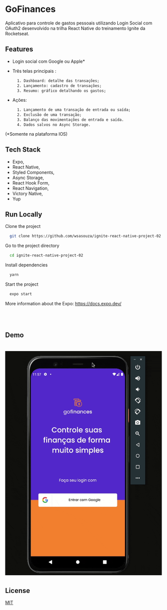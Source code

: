 
# GoFinances

Aplicativo para controle de gastos pessoais 
utilizando Login Social com OAuth2 desenvolvido
na trilha React Native do treinamento Ignite 
da Rocketseat.




## Features

- Login social com Google ou Apple* 
- Três telas principais :
    
        1. Dashboard: detalhe das transações;
        2. Lançamento: cadastro de transações;
        3. Resumo: gráfico detalhando os gastos;
- Ações:

        1. Lançamento de uma transação de entrada ou saída;
        2. Exclusão de uma transação;
        3. Balanço das movimentações de entrada e saída. 
        4. Dados salvos no Async Storage.  


(*Somente na plataforma IOS)


## Tech Stack

- Expo,
- React Native, 
- Styled Components, 
- Async Storage, 
- React Hook Form,
- React Navigation,
- Victory Native,
- Yup






## Run Locally

Clone the project

```bash
  git clone https://github.com/wsasouza/ignite-react-native-project-02
```

Go to the project directory

```bash
  cd ignite-react-native-project-02
```

Install dependencies

```bash
  yarn
```

Start the project

```bash
  expo start 
```

More information about the Expo: https://docs.expo.dev/
<br>
<br>
<br>
<br>

## Demo

<h1 align="center">
  <img alt="GoFinances " title="#GoFinances  " src="./src/assets/project-react-native-02.gif" />
</h1>


## License

[MIT](https://choosealicense.com/licenses/mit/)
